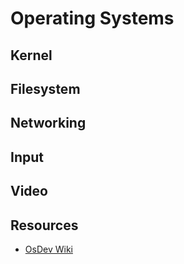 # Operating Systems

## Kernel

## Filesystem

## Networking

## Input

## Video

## Resources

-   [OsDev Wiki](https://wiki.osdev.org)
